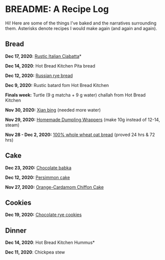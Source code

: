# BREADME: A Recipe Log

Hi! Here are some of the things I've baked and the narratives surrounding them. Asterisks denote recipes I would make again (and again and again).

## Bread
**Dec 17, 2020**: [Rustic Italian Ciabatta](https://www.kingarthurbaking.com/recipes/rustic-italian-ciabatta-recipe)*

**Dec 14, 2020**: Hot Bread Kitchen Pita bread

**Dec 12, 2020:** [Russian rye bread](https://www.kingarthurbaking.com/recipes/russian-rye-bread-rizhsky-khleb-recipe)

**Dec 9, 2020:** Rustic batard fom Hot Bread Kitchen

**Finals week:** Turtle (9 g matcha + 9 g water) challah from Hot Bread Kitchen

**Nov 30, 2020:** [Xian bing](https://omnivorescookbook.com/chinese-beef-meat-pie/) (needed more water)

**Nov 29, 2020:** [Homemade Dumpling Wrappers](https://omnivorescookbook.com/recipes/how-to-make-chinese-dumplings) (make 10g instead of 12-14, steam)

**Nov 28 - Dec 2, 2020:** [100% whole wheat oat bread](https://smittenkitchen.com/2015/09/oat-and-wheat-sandwich-bread/) (proved 24 hrs & 72 hrs)

## Cake
**Dec 23, 2020:** [Chocolate babka](cake/chobab.md)

**Dec 12, 2020:** [Persimmon cake](https://www.davidlebovitz.com/persimmon-bread/)

**Nov 27, 2020:** [Orange-Cardamom Chiffon Cake](cake/orangecard.md)

## Cookies
**Dec 19, 2020:** [Chocolate rye cookies](https://www.epicurious.com/recipes/food/views/double-chocolate-rye-cookies)

## Dinner
**Dec 14, 2020**: Hot Bread Kitchen Hummus*

**Dec 11, 2020**: Chickpea stew
